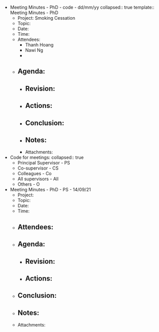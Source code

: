 - Meeting Minutes - PhD - code - dd/mm/yy
  collapsed:: true
  template:: Meeting Minutes - PhD
	- Project: Smoking Cessation
	- Topic:
	- Date:
	- Time:
	- Attendees:
		- Thanh Hoang
		- Nawi Ng
		-
	- Agenda:
		-
		- Revision:
			-
		- Actions:
			-
		- Conclusion:
			-
		- Notes:
			-
		- Attachments:
- Code for meetings:
  collapsed:: true
	- Principal Supervisor - PS
	- Co-supervisor - CS
	- Colleagues - Co
	- All supervisors -  All
	- Others - O
- Meeting Minutes - PhD - PS - 14/09/21
	- Project:
	- Topic:
	- Date:
	- Time:
	- Attendees:
		-
	- Agenda:
		-
		- Revision:
			-
		- Actions:
			-
	- Conclusion:
		-
	- Notes:
		-
	- Attachments: